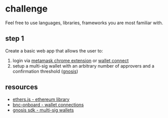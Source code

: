 # challenge
Feel free to use languages, libraries, frameworks you are most familiar with.

## step 1
Create a basic web app that allows the user to:
1. login via [metamask chrome extension](https://chrome.google.com/webstore/detail/metamask/nkbihfbeogaeaoehlefnkodbefgpgknn?hl=en) or [wallet connect](https://walletconnect.com/)
2. setup a multi-sig wallet with an arbitrary number of approvers and a confirmation threshold ([gnosis](https://help.gnosis-safe.io/en/articles/3876461-create-a-safe))

## resources
- [ethers.js - ethereum library](https://docs.ethers.io/v5/)
- [bnc-onboard - wallet connections](https://www.npmjs.com/package/bnc-onboard)
- [gnosis sdk - multi-sig wallets](https://github.com/gnosis/safe-apps-sdk)